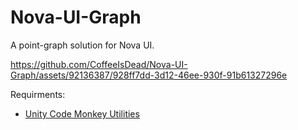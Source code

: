 # Nova-UI-Graph
A point-graph solution for Nova UI.


https://github.com/CoffeeIsDead/Nova-UI-Graph/assets/92136387/928ff7dd-3d12-46ee-930f-91b61327296e


Requirments:
* [Unity Code Monkey Utilities](https://unitycodemonkey.com/utils.php)
